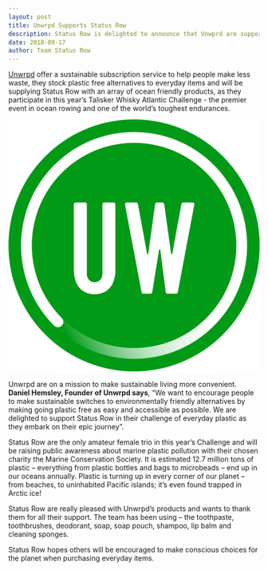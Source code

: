 ```yaml
---
layout: post
title: Unwrpd Supports Status Row
description: Status Row is delighted to announce that Unwprd are supporting the team.
date: 2018-09-17
author: Team Status Row
---
```

[Unwrpd]: https://unwrpd.com/

[Unwrpd][Unwrpd] offer a sustainable subscription service to help people make less waste, they stock plastic free alternatives to everyday items and will be supplying Status Row with an array of ocean friendly products, as they participate in this year’s Talisker Whisky Atlantic Challenge - the premier event in ocean rowing and one of the world’s toughest endurances.


<img src="/assets/images/partners/unwrpd.png" alt="Unwrpd are supporting Status Row" />

Unwrpd are on a mission to make sustainable living more convenient. **Daniel Hemsley, Founder of Unwrpd says**, “We want to encourage people to make sustainable switches to environmentally friendly alternatives by making going plastic free as easy and accessible as possible. We are delighted to support Status Row in their challenge of everyday plastic as they embark on their epic journey”.

Status Row are the only amateur female trio in this year’s Challenge and will be raising public awareness about marine plastic pollution with their chosen charity the Marine Conservation Society. It is estimated 12.7 million tons of plastic – everything from plastic bottles and bags to microbeads – end up in our oceans annually. Plastic is turning up in every corner of our planet – from beaches, to uninhabited Pacific islands; it’s even found trapped in Arctic ice!

Status Row are really pleased with Unwrpd’s products and wants to thank them for all their support. The team has been using – the toothpaste, toothbrushes, deodorant, soap, soap pouch, shampoo, lip balm and cleaning sponges.

Status Row hopes others will be encouraged to make conscious choices for the planet when purchasing everyday items.
